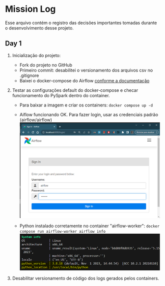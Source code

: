 # Mission Log

Esse arquivo contém o registro das decisões importantes tomadas durante o desenvolvimento desse projeto.

## Day 1

1. Inicialização do projeto:
    - Fork do projeto no GitHub
    - Primeiro commit: desabilitei o versionamento dos arquivos csv no .gitignore
    - Baixei o docker-compose do Airflow [conforme a documentação](https://airflow.apache.org/docs/apache-airflow/stable/howto/docker-compose/index.html#fetching-docker-compose-yaml)

2. Testar as configurações default do docker-compose e checar funcionamento do PySpark dentro do container.
    - Para baixar a imagem e criar os containers: `docker compose up -d`

    - Aiflow funcionando OK. Para fazer login, usar as credenciais padrão (airflow/airflow)
    ![Alt text](assets/img/image.png)

    - Python instalado corretamente no container "airflow-worker":
        ```docker compose run airflow-worker airflow info```
    ![Alt text](assets/img/image-1.png)

3. Desabilitar versionamento de código dos logs gerados pelos containers.